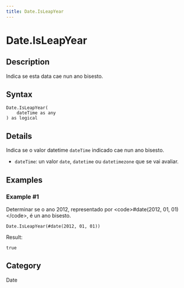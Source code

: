 ```yaml
---
title: Date.IsLeapYear
---
```


# Date.IsLeapYear


## Description

Indica se esta data cae nun ano bisesto.


## Syntax

```powerquery
Date.IsLeapYear(
    dateTime as any
) as logical
```


## Details

Indica se o valor datetime <code>dateTime</code> indicado cae nun ano bisesto. <ul>        <li><code>dateTime</code>: un valor <code>date</code>, <code>datetime</code> ou <code>datetimezone</code> que se vai avaliar.</li>      </ul>


## Examples

### Example #1 
Determinar se o ano 2012, representado por &lt;code&gt;#date(2012, 01, 01)&lt;/code&gt;, é un ano bisesto.
```powerquery
Date.IsLeapYear(#date(2012, 01, 01))
```

Result: 
```powerquery
true
```




## Category
Date
